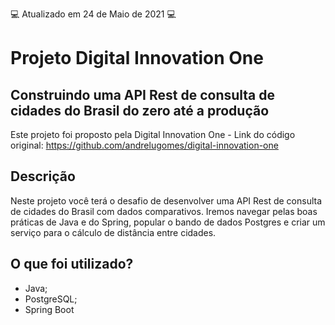 :computer: Atualizado em 24 de Maio de 2021 :computer:

# Projeto Digital Innovation One

## Construindo uma API Rest de consulta de cidades do Brasil do zero até a produção

Este projeto foi proposto pela Digital Innovation One - Link do código original: https://github.com/andrelugomes/digital-innovation-one

## Descrição

Neste projeto você terá o desafio de desenvolver uma API Rest de consulta de cidades do Brasil com dados comparativos. Iremos navegar pelas boas práticas de Java e do Spring, popular o bando de dados Postgres e criar um serviço para o cálculo de distância entre cidades.

## O que foi utilizado?

- Java;
- PostgreSQL;
- Spring Boot